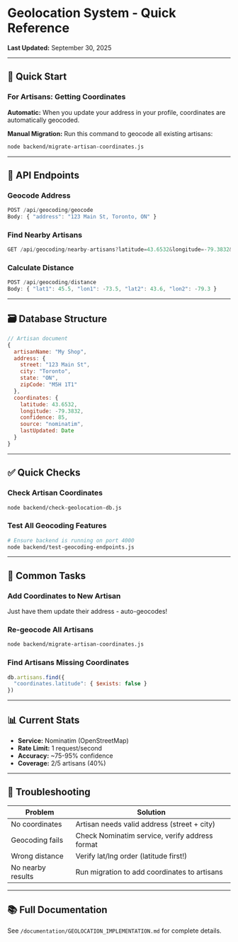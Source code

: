 # Geolocation System - Quick Reference

**Last Updated:** September 30, 2025

---

## 🎯 Quick Start

### For Artisans: Getting Coordinates

**Automatic:** When you update your address in your profile, coordinates are automatically geocoded.

**Manual Migration:** Run this command to geocode all existing artisans:
```bash
node backend/migrate-artisan-coordinates.js
```

---

## 📍 API Endpoints

### Geocode Address
```javascript
POST /api/geocoding/geocode
Body: { "address": "123 Main St, Toronto, ON" }
```

### Find Nearby Artisans
```javascript
GET /api/geocoding/nearby-artisans?latitude=43.6532&longitude=-79.3832&maxDistance=25
```

### Calculate Distance
```javascript
POST /api/geocoding/distance
Body: { "lat1": 45.5, "lon1": -73.5, "lat2": 43.6, "lon2": -79.3 }
```

---

## 🗃️ Database Structure

```javascript
// Artisan document
{
  artisanName: "My Shop",
  address: {
    street: "123 Main St",
    city: "Toronto",
    state: "ON",
    zipCode: "M5H 1T1"
  },
  coordinates: {
    latitude: 43.6532,
    longitude: -79.3832,
    confidence: 85,
    source: "nominatim",
    lastUpdated: Date
  }
}
```

---

## ✅ Quick Checks

### Check Artisan Coordinates
```bash
node backend/check-geolocation-db.js
```

### Test All Geocoding Features
```bash
# Ensure backend is running on port 4000
node backend/test-geocoding-endpoints.js
```

---

## 🔧 Common Tasks

### Add Coordinates to New Artisan
Just have them update their address - auto-geocodes!

### Re-geocode All Artisans
```bash
node backend/migrate-artisan-coordinates.js
```

### Find Artisans Missing Coordinates
```javascript
db.artisans.find({
  "coordinates.latitude": { $exists: false }
})
```

---

## 📊 Current Stats

- **Service:** Nominatim (OpenStreetMap)
- **Rate Limit:** 1 request/second
- **Accuracy:** ~75-95% confidence
- **Coverage:** 2/5 artisans (40%)

---

## 🐛 Troubleshooting

| Problem | Solution |
|---------|----------|
| No coordinates | Artisan needs valid address (street + city) |
| Geocoding fails | Check Nominatim service, verify address format |
| Wrong distance | Verify lat/lng order (latitude first!) |
| No nearby results | Run migration to add coordinates to artisans |

---

## 📚 Full Documentation

See `/documentation/GEOLOCATION_IMPLEMENTATION.md` for complete details.
